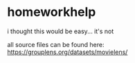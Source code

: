 # homeworkhelp
i thought this would be easy... it's not

all source files can be found here:  https://grouplens.org/datasets/movielens/

